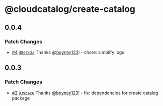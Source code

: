 # @cloudcatalog/create-catalog

## 0.0.4

### Patch Changes

- [#4](https://github.com/boyney123/cloudcatalog/pull/4) [`d8e7c3a`](https://github.com/boyney123/cloudcatalog/commit/d8e7c3ae18625ca3633889c09610d438b3ef8fef) Thanks [@boyney123](https://github.com/boyney123)! - chore: simplify logs

## 0.0.3

### Patch Changes

- [#2](https://github.com/boyney123/cloudcatalog/pull/2) [`939bac6`](https://github.com/boyney123/cloudcatalog/commit/939bac6e1e6249407cc3a49a7036611d0cc82110) Thanks [@boyney123](https://github.com/boyney123)! - fix: dependencies for create catalog package
